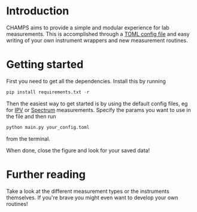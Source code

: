 # Introduction
CHAMPS aims to provide a simple and modular experience for lab measurements. This is accomplished through a [TOML config file](configuration_files) and easy writing of your own instrument wrappers and new measurement routines. 

# Getting started
First you need to get all the dependencies. Install this by running
``` python
pip install requirements.txt -r
```
Then the easiest way to get started is by using the default config files, eg for [IPV](../IPVconfig.toml) or [Spectrum](../OSAconf.toml) measurements. Specify the params you want to use in the file and then run 
```python
python main.py your_config.toml
```
from the terminal. 

When done, close the figure and look for your saved data!

# Further reading
Take a look at the different measurement types or the instruments themselves. If you're brave you might even want to develop your own routines!



